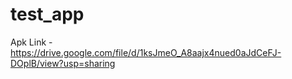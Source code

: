 # test_app

Apk Link - https://drive.google.com/file/d/1ksJmeO_A8aajx4nued0aJdCeFJ-DOplB/view?usp=sharing
